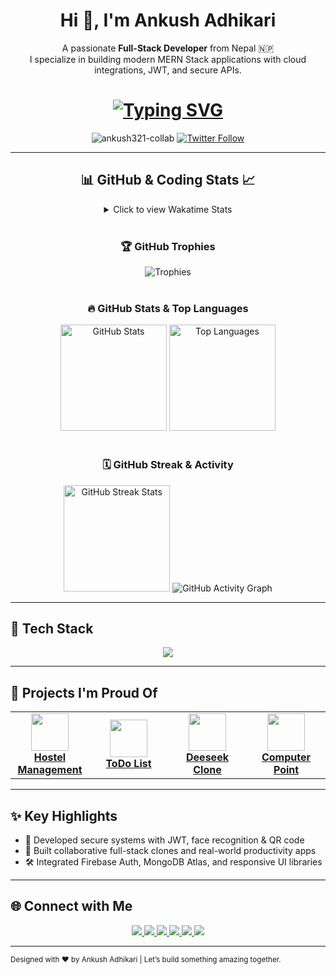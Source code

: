 <h1 align="center">Hi 👋, I'm Ankush Adhikari</h1>

<p align="center">
  A passionate <strong>Full-Stack Developer</strong> from Nepal 🇳🇵<br/>
  I specialize in building modern MERN Stack applications with cloud integrations, JWT, and secure APIs.
</p>

<h1 align="center">  
  <a href="https://git.io/typing-svg">
    <img src="https://readme-typing-svg.demolab.com?font=Fira+Code&weight=600&size=28&duration=4000&pause=1000&color=00F72E&center=true&vCenter=true&width=600&lines=Namaste+%F0%9F%99%8F%2C+I'm+Ankush+Adhikari;Full-Stack+Developer+%7C+MERN+Specialist;Building+Digital+Experiences+with+Code" alt="Typing SVG" />
  </a>
</h1>

<p align="center">
  <img src="https://komarev.com/ghpvc/?username=Ankush321-collab&label=Profile+Views&color=0e75b6&style=flat" alt="ankush321-collab" />  
  <a href="https://twitter.com/ankush"><img src="https://img.shields.io/twitter/follow/ankush?style=social" alt="Twitter Follow"></a>
</p>

---

<h2 align="center">📊 GitHub & Coding Stats 📈</h2>

<div align="center">
  <details>
    <summary>Click to view Wakatime Stats</summary>
    <a href="https://wakatime.com/@ankush123"> 
      <img src="https://wakatime.com/badge/user/ankush123.svg" alt="Wakatime Stats">
    </a>
  </details>
</div>

<br>

<div align="center">
  <h3>🏆 GitHub Trophies</h3>
  <img src="https://github-profile-trophy.vercel.app/?username=Ankush321-collab&theme=onedark&no-frame=true&row=1&column=7" alt="Trophies" />
</div>

<br>

<div align="center">
  <h3>🔥 GitHub Stats & Top Languages</h3>
  <img src="https://github-readme-stats.vercel.app/api?username=Ankush321-collab&show_icons=true&theme=radical&hide_border=true&include_all_commits=true" height="170" alt="GitHub Stats"/>
  <img src="https://github-readme-stats.vercel.app/api/top-langs/?username=Ankush321-collab&layout=compact&theme=radical&hide_border=true" height="170" alt="Top Languages"/>
</div>

<br>

<div align="center">
  <h3>🗓️ GitHub Streak & Activity</h3>
  <img src="https://github-readme-streak-stats.herokuapp.com/?user=Ankush321-collab&theme=radical&hide_border=true" height="170" alt="GitHub Streak Stats"/>
  <img src="https://github-readme-activity-graph.vercel.app/graph?username=Ankush321-collab&theme=react-dark" alt="GitHub Activity Graph"/>
</div>

---

## 🚀 Tech Stack

<p align="center">
  <img src="https://skillicons.dev/icons?i=js,react,nodejs,express,mongodb,tailwind,bootstrap,php,mysql,java,cpp,python,firebase,github" />
</p>

---

## 🔨 Projects I'm Proud Of

<table align="center">
  <tr>
    <td align="center" width="25%">
      <a href="https://github.com/Ankush321-collab/hostel_management_sysytem" target="_blank">
        <img src="https://cdn.jsdelivr.net/gh/devicons/devicon/icons/react/react-original.svg" width="60" /><br/>
        <b>Hostel Management</b>
      </a>
    </td>
    <td align="center" width="25%">
      <a href="https://github.com/Ankush321-collab/ToDOList" target="_blank">
        <img src="https://cdn.jsdelivr.net/gh/devicons/devicon/icons/javascript/javascript-original.svg" width="60" /><br/>
        <b>ToDo List</b>
      </a>
    </td>
    <td align="center" width="25%">
      <a href="https://github.com/Ankush321-collab/deeseek-clone" target="_blank">
        <img src="https://cdn.jsdelivr.net/gh/devicons/devicon/icons/nodejs/nodejs-original.svg" width="60" /><br/>
        <b>Deeseek Clone</b>
      </a>
    </td>
    <td align="center" width="25%">
      <a href="https://github.com/Ankush321-collab/Computer-point" target="_blank">
        <img src="https://cdn.jsdelivr.net/gh/devicons/devicon/icons/php/php-original.svg" width="60" /><br/>
        <b>Computer Point</b>
      </a>
    </td>
  </tr>
</table>

---

## ✨ Key Highlights

- 🔐 Developed secure systems with JWT, face recognition & QR code
- 🎯 Built collaborative full-stack clones and real-world productivity apps
- 🛠️ Integrated Firebase Auth, MongoDB Atlas, and responsive UI libraries

---

## 🌐 Connect with Me

<p align="center">
  <a href="https://linkedin.com/in/ankush-adhikari" target="_blank">
    <img src="https://img.shields.io/badge/LinkedIn-Ankush-blue?style=for-the-badge&logo=linkedin" />
  </a>
  <a href="https://twitter.com/ankush" target="_blank">
    <img src="https://img.shields.io/twitter/follow/ankush?logo=twitter&style=for-the-badge" />
  </a>
  <a href="https://instagram.com/adhikariankush" target="_blank">
    <img src="https://img.shields.io/badge/Instagram-@adhikariankush-E4405F?style=for-the-badge&logo=instagram" />
  </a>
  <a href="https://www.codechef.com/users/ankushadhikari" target="_blank">
    <img src="https://img.shields.io/badge/CodeChef-ankushadhikari-ff9800?style=for-the-badge&logo=codechef" />
  </a>
  <a href="https://www.hackerrank.com/ankushadhikari" target="_blank">
    <img src="https://img.shields.io/badge/HackerRank-ankushadhikari-2EC866?style=for-the-badge&logo=hackerrank" />
  </a>
  <a href="https://leetcode.com/ankushadhikari321" target="_blank">
    <img src="https://img.shields.io/badge/LeetCode-ankushadhikari321-FE7A16?style=for-the-badge&logo=leetcode" />
  </a>
</p>

---

<sub align="center">Designed with ❤️ by Ankush Adhikari | Let’s build something amazing together.</sub>
